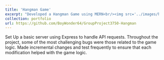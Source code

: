 ```yaml
---
title: 'Hangman Game'
excerpt: "Developed a Hangman Game using MERN<br/><img src='../images/hangman_pic.png'>"
collection: portfolio
url: https://github.com/BoyWonder64/GroupProject3750-Hangman
---
```


Set Up a basic server using Express to handle API requests.
Throughout the project, some of the most challenging bugs were those related to the game logic.
Made incremental changes and test frequently to ensure that each modification helped with the game logic.
